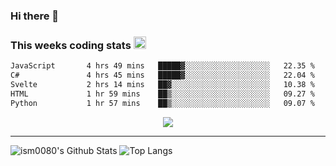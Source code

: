 ### Hi there 👋

<!--START_SECTION:giphy-->
<!--END_SECTION:giphy-->

### This weeks coding stats <img src="https://media1.giphy.com/media/LmNwrBhejkK9EFP504/giphy.gif?cid=ecf05e4723nsktnyyj53u162g7cy5rjqfg6gz06kxdg5y55g&rid=giphy.gif" width="20" height="20" />
<!--START_SECTION:waka-->

```txt
JavaScript       4 hrs 49 mins   █████▓░░░░░░░░░░░░░░░░░░░   22.35 %
C#               4 hrs 45 mins   █████▓░░░░░░░░░░░░░░░░░░░   22.04 %
Svelte           2 hrs 14 mins   ██▓░░░░░░░░░░░░░░░░░░░░░░   10.38 %
HTML             1 hr 59 mins    ██▒░░░░░░░░░░░░░░░░░░░░░░   09.27 %
Python           1 hr 57 mins    ██▒░░░░░░░░░░░░░░░░░░░░░░   09.07 %
```

<!--END_SECTION:waka-->

<!--START_SECTION:comicstrip-->
<p align="center">
 <a href="https://xkcd.com/">
 <img src="https://imgs.xkcd.com/comics/haunted_house.png" />
</a>
</p>
<!--END_SECTION:comicstrip-->

---

![ism0080's Github Stats](https://github-readme-stats.vercel.app/api?username=ism0080&show_icons=true%hide_border=true&hide=issues)
![Top Langs](https://github-readme-stats.vercel.app/api/top-langs/?username=ism0080&layout=compact)

<!--
**ism0080/ism0080** is a ✨ _special_ ✨ repository because its `README.md` (this file) appears on your GitHub profile.

Here are some ideas to get you started:

- 🔭 I’m currently working on ...
- 🌱 I’m currently learning ...
- 👯 I’m looking to collaborate on ...
- 🤔 I’m looking for help with ...
- 💬 Ask me about ...
- 📫 How to reach me: ...
- 😄 Pronouns: ...
- ⚡ Fun fact: ...
-->
